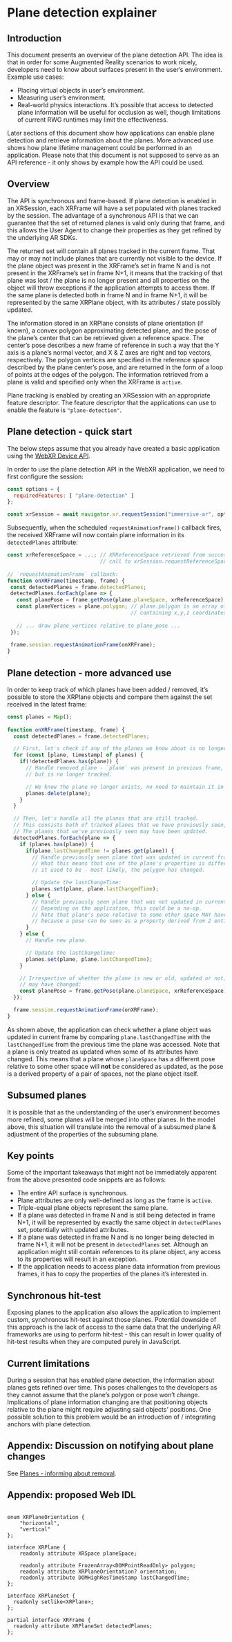 # Plane detection explainer
## Introduction
This document presents an overview of the plane detection API. The idea is that in order for some Augmented Reality scenarios to work nicely, developers need to know about surfaces present in the user’s environment. Example use cases:
- Placing virtual objects in user’s environment.
- Measuring user’s environment.
- Real-world physics interactions.
It’s possible that access to detected plane information will be useful for occlusion as well, though limitations of current RWG runtimes may limit the effectiveness.

Later sections of this document show how applications can enable plane detection and retrieve information about the planes. More advanced use shows how plane lifetime management could be performed in an application. Please note that this document is not supposed to serve as an API reference - it only shows by example how the API could be used.

## Overview
The API is synchronous and frame-based. If plane detection is enabled in an XRSession, each XRFrame will have a set populated with planes tracked by the session. The advantage of a synchronous API is that we can guarantee that the set of returned planes is valid only during that frame, and this allows the User Agent to change their properties as they get refined by the underlying AR SDKs.

The returned set will contain all planes tracked in the current frame. That may or may not include planes that are currently not visible to the device. If the plane object was present in the XRFrame’s set in frame N and is not present in the XRFrame’s set in frame N+1, it means that the tracking of that plane was lost / the plane is no longer present and all properties on the object will throw exceptions if the application attempts to access them. If the same plane is detected both in frame N and in frame N+1, it will be represented by the same XRPlane object, with its attributes / state possibly updated.

The information stored in an XRPlane consists of plane orientation (if known), a convex polygon approximating detected plane, and the pose of the plane’s center that can be retrieved given a reference space. The center’s pose describes a new frame of reference in such a way that the Y axis is a plane’s normal vector, and X & Z axes are right and top vectors, respectively. The polygon vertices are specified in the reference space described by the plane center’s pose, and are returned in the form of a loop of points at the edges of the polygon. The information retrieved from a plane is valid and specified only when the XRFrame is `active`.

Plane tracking is enabled by creating an XRSession with an appropriate feature descriptor. The feature descriptor that the applications can use to enable the feature is `"plane-detection"`.

## Plane detection - quick start
The below steps assume that you already have created a basic application using the [WebXR Device API](https://immersive-web.github.io/webxr/).

In order to use the plane detection API in the WebXR application, we need to first configure the session:
```javascript
const options = {
  requiredFeatures: [ "plane-detection" ]
};

const xrSession = await navigator.xr.requestSession("immersive-ar", options);
```

Subsequently, when the scheduled `requestAnimationFrame()` callback fires, the received XRFrame will now contain plane information in its `detectedPlanes` attribute:
```javascript
const xrReferenceSpace = ...; // XRReferenceSpace retrieved from successful
                              // call to xrSession.requestReferenceSpace().
 
// `requestAnimationFrame` callback:
function onXRFrame(timestamp, frame) {
 const detectedPlanes = frame.detectedPlanes;
 detectedPlanes.forEach(plane => {
   const planePose = frame.getPose(plane.planeSpace, xrReferenceSpace);
   const planeVertices = plane.polygon; // plane.polygon is an array of objects
                                        // containing x,y,z coordinates
   
   // ... draw plane_vertices relative to plane_pose ...
 });
 
 frame.session.requestAnimationFrame(onXRFrame);
}
```

## Plane detection - more advanced use
In order to keep track of which planes have been added / removed, it’s possible to store the XRPlane objects and compare them against the set received in the latest frame:

```javascript
const planes = Map();
 
function onXRFrame(timestamp, frame) {
  const detectedPlanes = frame.detectedPlanes;

  // First, let's check if any of the planes we know about is no longer tracked:
  for (const [plane, timestamp] of planes) {
    if(!detectedPlanes.has(plane)) {
      // Handle removed plane - `plane` was present in previous frame,
      // but is no longer tracked.

      // We know the plane no longer exists, no need to maintain it in the map:
      planes.delete(plane);
    }
  }

  // Then, let's handle all the planes that are still tracked.
  // This consists both of tracked planes that we have previously seen, and new planes.
  // The planes that we've previuosly seen may have been updated.
  detectedPlanes.forEach(plane => {
    if (planes.has(plane)) {
      if(plane.lastChangedTime != planes.get(plane)) {
        // Handle previously seen plane that was updated in current frame.
        // What this means that one of the plane's properties is different than
        // it used to be - most likely, the polygon has changed.

        // Update the lastChangeTime:
        planes.set(plane, plane.lastChangedTime);
      } else {
        // Handle previously seen plane that was not updated in current frame.
        // Depending on the application, this could be a no-op.
        // Note that plane's pose relative to some other space MAY have changed,
        // because a pose can be seen as a property derived from 2 entities (XRSpaces).
      }
    } else {
      // Handle new plane.

      // Update the lastChangeTime:
      planes.set(plane, plane.lastChangedTime);
    }

    // Irrespective of whether the plane is new or old, updated or not, its pose
    // may have changed:
    const planePose = frame.getPose(plane.planeSpace, xrReferenceSpace);
  });

  frame.session.requestAnimationFrame(onXRFrame);
}
```

As shown above, the application can check whether a plane object was updated in current frame by comparing `plane.lastChangedTime` with the `lastChangedTime` from the previous time the plane was accessed. Note that a plane is only treated as updated when some of its attributes have changed. This means that a plane whose `planeSpace` has a different pose relative to some other space will **not** be considered as updated, as the pose is a derived property of a pair of spaces, not the plane object itself.

## Subsumed planes
It is possible that as the understanding of the user’s environment becomes more refined, some planes will be merged into other planes. In the model above, this situation will translate into the removal of a subsumed plane & adjustment of the properties of the subsuming plane.

## Key points
Some of the important takeaways that might not be immediately apparent from the above presented code snippets are as follows:
- The entire API surface is synchronous.
- Plane attributes are only well-defined as long as the frame is `active`.
- Triple-equal plane objects represent the same plane.
- If a plane was detected in frame N and is still being detected in frame N+1, it will be represented by exactly the same object in `detectedPlanes` set, potentially with updated attributes.
- If a plane was detected in frame N and is no longer being detected in frame N+1, it will not be present in `detectedPlanes` set. Although an application might still contain references to its plane object, any access to its properties will result in an exception.
- If the application needs to access plane data information from previous frames, it has to copy the properties of the planes it’s interested in.

## Synchronous hit-test
Exposing planes to the application also allows the application to implement custom, synchronous hit-test against those planes. Potential downside of this approach is the lack of access to the same data that the underlying AR frameworks are using to perform hit-test - this can result in lower quality of hit-test results when they are computed purely in JavaScript.

## Current limitations
During a session that has enabled plane detection, the information about planes gets refined over time. This poses challenges to the developers as they cannot assume that the plane’s polygon or pose won’t change. Implications of plane information changing are that positioning objects relative to the plane might require adjusting said objects’ positions. One possible solution to this problem would be an introduction of / integrating anchors with plane detection.

## Appendix: Discussion on notifying about plane changes

See [Planes - informing about removal](planes-notifying-about-removal.md).

## Appendix: proposed Web IDL

```webidl

enum XRPlaneOrientation {
    "horizontal",
    "vertical"
};

interface XRPlane {
    readonly attribute XRSpace planeSpace;

    readonly attribute FrozenArray<DOMPointReadOnly> polygon;
    readonly attribute XRPlaneOrientation? orientation;
    readonly attribute DOMHighResTimeStamp lastChangedTime;
};

interface XRPlaneSet {
  readonly setlike<XRPlane>;
};

partial interface XRFrame {
  readonly attribute XRPlaneSet detectedPlanes;
};
```

